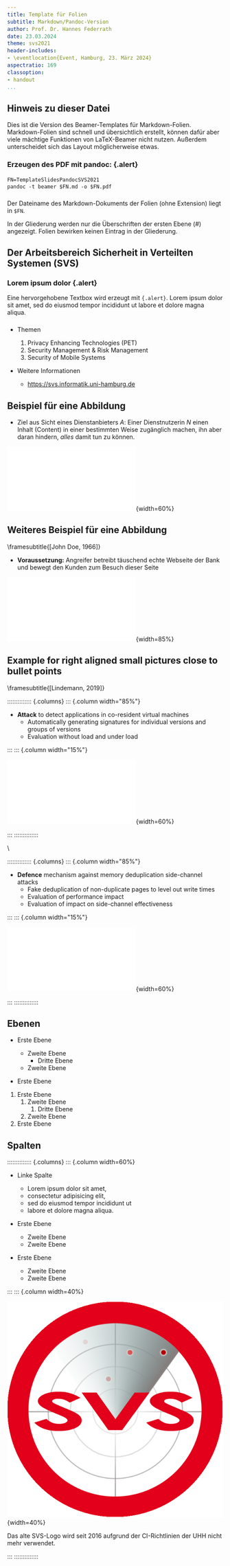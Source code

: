```yaml
---
title: Template für Folien
subtitle: Markdown/Pandoc-Version
author: Prof. Dr. Hannes Federrath
date: 23.03.2024
theme: svs2021
header-includes: 
- \eventlocation{Event, Hamburg, 23. März 2024}
aspectratio: 169
classoption:
- handout
...
```




## Hinweis zu dieser Datei

Dies ist die Version des Beamer-Templates für Markdown-Folien. Markdown-Folien sind schnell und übersichtlich erstellt, können dafür aber viele mächtige Funktionen von LaTeX-Beamer nicht nutzen. Außerdem unterscheidet sich das Layout möglicherweise etwas. 

### Erzeugen des PDF mit pandoc: {.alert}

	FN=TemplateSlidesPandocSVS2021
	pandoc -t beamer $FN.md -o $FN.pdf

### 

Der Dateiname des Markdown-Dokuments der Folien (ohne Extension) liegt in `$FN`.

In der Gliederung werden nur die Überschriften der ersten Ebene (#) angezeigt. Folien bewirken keinen Eintrag in der Gliederung.



## Der Arbeitsbereich Sicherheit in Verteilten Systemen (SVS)

### Lorem ipsum dolor {.alert}

Eine hervorgehobene Textbox wird erzeugt mit `{.alert}`. Lorem ipsum dolor sit amet, sed do eiusmod tempor incididunt ut labore et dolore magna aliqua.

### 

* Themen
  1. Privacy Enhancing Technologies (PET)
  2. Security Management & Risk Management
  3. Security of Mobile Systems

* Weitere Informationen
  - https://svs.informatik.uni-hamburg.de



## Beispiel für eine Abbildung

* Ziel aus Sicht eines Dienstanbieters *A*: Einer Dienstnutzerin *N* einen Inhalt (Content) in einer bestimmten Weise zugänglich machen, ihn aber daran hindern, *alles* damit tun zu können.

![Abb](../pic/Abb1.pdf){width=60%}



## Weiteres Beispiel für eine Abbildung
\framesubtitle{[John Doe, 1966]}

* **Voraussetzung:** Angreifer betreibt täuschend echte Webseite der Bank und bewegt den Kunden zum Besuch dieser Seite

![Phishing](../pic/Abb2.pdf){width=85%}



## Example for right aligned small pictures close to bullet points
\framesubtitle{[Lindemann, 2019]}

:::::::::::::: {.columns}
::: {.column width="85%"}

* **Attack** to detect applications in co-resident virtual machines 
  - Automatically generating signatures for individual versions and groups of versions
  - Evaluation without load and under load

:::
::: {.column width="15%"}

![](../pic/sword.pdf){width=60%}

:::
::::::::::::::

\ 

:::::::::::::: {.columns}
::: {.column width="85%"}

* **Defence** mechanism against memory deduplication side-channel attacks
  - Fake deduplication of non-duplicate pages to level out write times
  - Evaluation of performance impact
  - Evaluation of impact on side-channel effectiveness

:::
::: {.column width="15%"}

![](../pic/shield.pdf){width=60%}

:::
::::::::::::::



## Ebenen

* Erste Ebene
  - Zweite Ebene
    - Dritte Ebene
  - Zweite Ebene

* Erste Ebene

1. Erste Ebene
   1. Zweite Ebene
      1. Dritte Ebene
   2. Zweite Ebene
2. Erste Ebene



## Spalten

:::::::::::::: {.columns}
::: {.column width=60%}

* Linke Spalte
  - Lorem ipsum dolor sit amet, 
  - consectetur adipisicing elit, 
  - sed do eiusmod tempor incididunt ut 
  - labore et dolore magna aliqua. 

* Erste Ebene
  - Zweite Ebene
  - Zweite Ebene

* Erste Ebene
  - Zweite Ebene
  - Zweite Ebene

:::
::: {.column width=40%}

![Altes SVS-Logo](../pic/svs_logo_uhhred.png){width=40%}

Das alte SVS-Logo wird seit 2016 aufgrund der CI-Richtlinien der UHH nicht mehr verwendet.

:::
::::::::::::::

